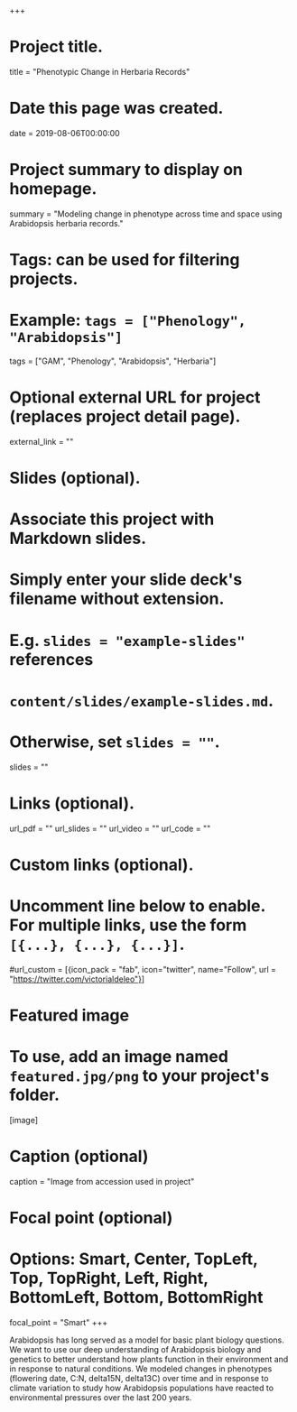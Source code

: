 +++
# Project title.
title = "Phenotypic Change in Herbaria Records"

# Date this page was created.
date = 2019-08-06T00:00:00

# Project summary to display on homepage.
summary = "Modeling change in phenotype across time and space using Arabidopsis herbaria records."

# Tags: can be used for filtering projects.
# Example: `tags = ["Phenology", "Arabidopsis"]`
tags = ["GAM", "Phenology", "Arabidopsis", "Herbaria"]

# Optional external URL for project (replaces project detail page).
external_link = ""

# Slides (optional).
#   Associate this project with Markdown slides.
#   Simply enter your slide deck's filename without extension.
#   E.g. `slides = "example-slides"` references 
#   `content/slides/example-slides.md`.
#   Otherwise, set `slides = ""`.
slides = ""

# Links (optional).
url_pdf = ""
url_slides = ""
url_video = ""
url_code = ""

# Custom links (optional).
#   Uncomment line below to enable. For multiple links, use the form `[{...}, {...}, {...}]`.
#url_custom = [{icon_pack = "fab", icon="twitter", name="Follow", url = "https://twitter.com/victorialdeleo"}]

# Featured image
# To use, add an image named `featured.jpg/png` to your project's folder. 
[image]
  # Caption (optional)
  caption = "Image from accession used in project"
  
  # Focal point (optional)
  # Options: Smart, Center, TopLeft, Top, TopRight, Left, Right, BottomLeft, Bottom, BottomRight
  focal_point = "Smart"
+++

Arabidopsis has long served as a model for basic plant biology questions. We want to use our deep understanding of Arabidopsis biology and genetics to better understand how plants function in their environment and in response to natural conditions. We modeled changes in phenotypes (flowering date, C:N, delta15N, delta13C) over time and in response to climate variation to study how Arabidopsis populations have reacted to environmental pressures over the last 200 years.

